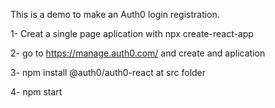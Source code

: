 
This is a demo to make an Auth0 login registration.

1- Creat a single page aplication with npx create-react-app 

2- go to https://manage.auth0.com/ and create and aplication

3- npm install @auth0/auth0-react at src folder

4- npm start

